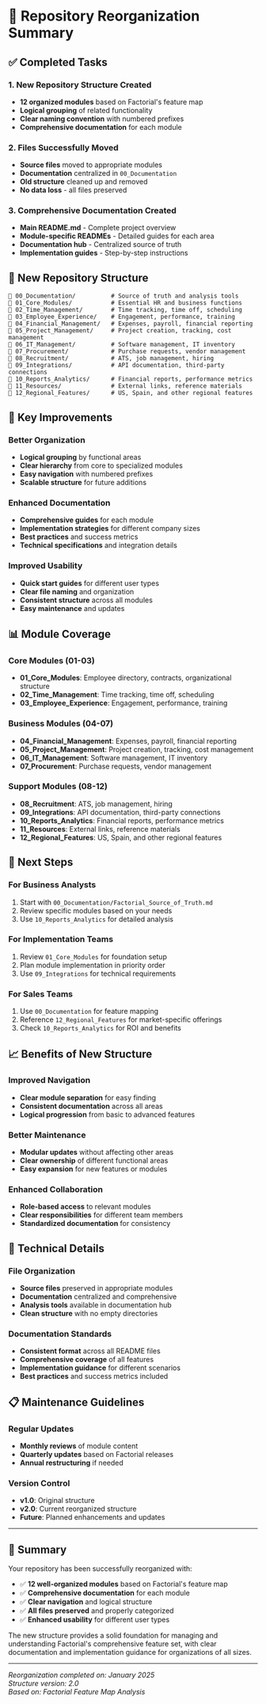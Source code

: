 # 🎯 Repository Reorganization Summary

## ✅ Completed Tasks

### 1. **New Repository Structure Created**
- **12 organized modules** based on Factorial's feature map
- **Logical grouping** of related functionality
- **Clear naming convention** with numbered prefixes
- **Comprehensive documentation** for each module

### 2. **Files Successfully Moved**
- **Source files** moved to appropriate modules
- **Documentation** centralized in `00_Documentation`
- **Old structure** cleaned up and removed
- **No data loss** - all files preserved

### 3. **Comprehensive Documentation Created**
- **Main README.md** - Complete project overview
- **Module-specific READMEs** - Detailed guides for each area
- **Documentation hub** - Centralized source of truth
- **Implementation guides** - Step-by-step instructions

## 📁 New Repository Structure

```
📁 00_Documentation/          # Source of truth and analysis tools
📁 01_Core_Modules/           # Essential HR and business functions
📁 02_Time_Management/        # Time tracking, time off, scheduling
📁 03_Employee_Experience/    # Engagement, performance, training
📁 04_Financial_Management/   # Expenses, payroll, financial reporting
📁 05_Project_Management/     # Project creation, tracking, cost management
📁 06_IT_Management/          # Software management, IT inventory
📁 07_Procurement/            # Purchase requests, vendor management
📁 08_Recruitment/            # ATS, job management, hiring
📁 09_Integrations/           # API documentation, third-party connections
📁 10_Reports_Analytics/      # Financial reports, performance metrics
📁 11_Resources/              # External links, reference materials
📁 12_Regional_Features/      # US, Spain, and other regional features
```

## 🎯 Key Improvements

### **Better Organization**
- **Logical grouping** by functional areas
- **Clear hierarchy** from core to specialized modules
- **Easy navigation** with numbered prefixes
- **Scalable structure** for future additions

### **Enhanced Documentation**
- **Comprehensive guides** for each module
- **Implementation strategies** for different company sizes
- **Best practices** and success metrics
- **Technical specifications** and integration details

### **Improved Usability**
- **Quick start guides** for different user types
- **Clear file naming** and organization
- **Consistent structure** across all modules
- **Easy maintenance** and updates

## 📊 Module Coverage

### **Core Modules (01-03)**
- **01_Core_Modules**: Employee directory, contracts, organizational structure
- **02_Time_Management**: Time tracking, time off, scheduling
- **03_Employee_Experience**: Engagement, performance, training

### **Business Modules (04-07)**
- **04_Financial_Management**: Expenses, payroll, financial reporting
- **05_Project_Management**: Project creation, tracking, cost management
- **06_IT_Management**: Software management, IT inventory
- **07_Procurement**: Purchase requests, vendor management

### **Support Modules (08-12)**
- **08_Recruitment**: ATS, job management, hiring
- **09_Integrations**: API documentation, third-party connections
- **10_Reports_Analytics**: Financial reports, performance metrics
- **11_Resources**: External links, reference materials
- **12_Regional_Features**: US, Spain, and other regional features

## 🚀 Next Steps

### **For Business Analysts**
1. Start with `00_Documentation/Factorial_Source_of_Truth.md`
2. Review specific modules based on your needs
3. Use `10_Reports_Analytics` for detailed analysis

### **For Implementation Teams**
1. Review `01_Core_Modules` for foundation setup
2. Plan module implementation in priority order
3. Use `09_Integrations` for technical requirements

### **For Sales Teams**
1. Use `00_Documentation` for feature mapping
2. Reference `12_Regional_Features` for market-specific offerings
3. Check `10_Reports_Analytics` for ROI and benefits

## 📈 Benefits of New Structure

### **Improved Navigation**
- **Clear module separation** for easy finding
- **Consistent documentation** across all areas
- **Logical progression** from basic to advanced features

### **Better Maintenance**
- **Modular updates** without affecting other areas
- **Clear ownership** of different functional areas
- **Easy expansion** for new features or modules

### **Enhanced Collaboration**
- **Role-based access** to relevant modules
- **Clear responsibilities** for different team members
- **Standardized documentation** for consistency

## 🔧 Technical Details

### **File Organization**
- **Source files** preserved in appropriate modules
- **Documentation** centralized and comprehensive
- **Analysis tools** available in documentation hub
- **Clean structure** with no empty directories

### **Documentation Standards**
- **Consistent format** across all README files
- **Comprehensive coverage** of all features
- **Implementation guidance** for different scenarios
- **Best practices** and success metrics included

## 📋 Maintenance Guidelines

### **Regular Updates**
- **Monthly reviews** of module content
- **Quarterly updates** based on Factorial releases
- **Annual restructuring** if needed

### **Version Control**
- **v1.0**: Original structure
- **v2.0**: Current reorganized structure
- **Future**: Planned enhancements and updates

---

## 🎉 Summary

Your repository has been successfully reorganized with:
- ✅ **12 well-organized modules** based on Factorial's feature map
- ✅ **Comprehensive documentation** for each module
- ✅ **Clear navigation** and logical structure
- ✅ **All files preserved** and properly categorized
- ✅ **Enhanced usability** for different user types

The new structure provides a solid foundation for managing and understanding Factorial's comprehensive feature set, with clear documentation and implementation guidance for organizations of all sizes.

---

*Reorganization completed on: January 2025*  
*Structure version: 2.0*  
*Based on: Factorial Feature Map Analysis*
